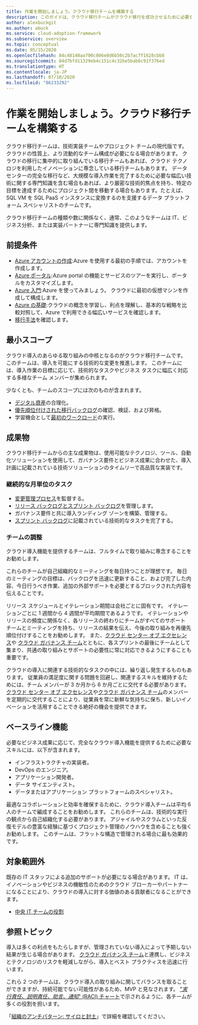```yaml
---
title: 作業を開始しましょう。クラウド移行チームを構築する
description: このガイドは、クラウド移行チームがクラウド移行を成功させるために必要なスコープ、成果物、および機能を理解するために役立ちます。
author: alexbuckgit
ms.author: abuck
ms.service: cloud-adoption-framework
ms.subservice: overview
ms.topic: conceptual
ms.date: 05/15/2020
ms.openlocfilehash: 84c48140aa700c806e8d6b50c2b7ac7f1628cbb8
ms.sourcegitcommit: 84d7bfd11329eb4c151c4c32be5bab6c91f376ed
ms.translationtype: HT
ms.contentlocale: ja-JP
ms.lasthandoff: 07/10/2020
ms.locfileid: "86233292"
---
```

# <a name="get-started-build-a-cloud-migration-team"></a>作業を開始しましょう。クラウド移行チームを構築する

クラウド移行チームは、技術実装チームやプロジェクト チームの現代版です。 クラウドの性質上、より流動的なチーム構成が必要になる場合があります。 クラウドの移行に集中的に取り組んでいる移行チームもあれば、クラウド テクノロジを利用したイノベーションに専念している移行チームもあります。 データセンターの完全な移行など、大規模な導入作業を完了するために必要な幅広い技術に関する専門知識を含む場合もあれば、より厳密な技術的焦点を持ち、特定の目標を達成するためにプロジェクト間を移動する場合もあります。たとえば、SQL VM を SQL PaaS インスタンスに変換するのを支援するデータ プラットフォーム スペシャリストのチームです。

クラウド移行チームの種類や数に関係なく、通常、このようなチームは IT、ビジネス分析、または実装パートナーに専門知識を提供します。

## <a name="prerequisites"></a>前提条件

- [Azure アカウントの作成](https://docs.microsoft.com/learn/modules/create-an-azure-account):Azure を使用する最初の手順では、アカウントを作成します。
- [Azure ポータル](https://docs.microsoft.com/learn/modules/tour-azure-portal):Azure portal の機能とサービスのツアーを実行し、ポータルをカスタマイズします。
- [Azure 入門](https://docs.microsoft.com/learn/modules/welcome-to-azure):Azure を使ってみましょう。 クラウドに最初の仮想マシンを作成して構成します。
- [Azure の基礎](https://docs.microsoft.com/learn/paths/azure-for-the-data-engineer):クラウドの概念を学習し、利点を理解し、基本的な戦略を比較対照して、Azure で利用できる幅広いサービスを確認します。
- [移行手法](../../migrate/index.md)を確認します。

## <a name="minimum-scope"></a>最小スコープ

クラウド導入のあらゆる取り組みの中核となるのがクラウド移行チームです。 このチームは、導入を可能にする技術的な変更を推進します。 このチームには、導入作業の目標に応じて、技術的なタスクやビジネス タスクに幅広く対応する多様なチーム メンバーが集められます。

少なくとも、チームのスコープには次のものが含まれます。

- [デジタル資産](../../digital-estate/index.md)の合理化。
- [優先順位付けされた移行バックログ](../../migrate/migration-considerations/assess/release-iteration-backlog.md)の確認、検証、および昇格。
- 学習機会として[最初のワークロード](../../digital-estate/rationalize.md#select-the-first-workload)の実行。

## <a name="deliverable"></a>成果物

クラウド移行チームからの主な成果物は、使用可能なテクノロジ、ツール、自動化ソリューションを使用して、ガバナンス要件とビジネス成果に合わせた、導入計画に記載されている技術ソリューションのタイムリーで高品質な実装です。

### <a name="ongoing-monthly-tasks"></a>継続的な月単位のタスク

- [変更管理プロセス](../../migrate/migration-considerations/prerequisites/technical-complexity.md)を監督する。
- [リリース バックログとスプリント バックログ](../../migrate/migration-considerations/assess/release-iteration-backlog.md)を管理します。
- ガバナンス要件と共に導入ランディング ゾーンを構築、管理する。
- [スプリント バックログ](../../migrate/migration-considerations/assess/release-iteration-backlog.md)に記載されている技術的なタスクを完了する。

### <a name="team-cadence"></a>チームの調整

クラウド導入機能を提供するチームは、フルタイムで取り組みに専念することをお勧めします。

これらのチームが自己組織的なミーティングを毎日持つことが理想です。 毎日のミーティングの目標は、バックログを迅速に更新すること、および完了した内容、今日行うべき作業、追加の外部サポートを必要とするブロックされた内容を伝えることです。

リリース スケジュールとイテレーション期間は会社ごとに固有です。 イテレーションごとに 1 週間から 4 週間が平均期間であるようです。 イテレーションやリリースの頻度に関係なく、各リリースの終わりにチームがすべてのサポート チームとミーティングを持ち、リリースの結果を伝え、今後の取り組みを再優先順位付けすることをお勧めします。 また、[クラウド センター オブ エクセレンス](./cloud-center-of-excellence.md)や [クラウド ガバナンス チーム](./cloud-governance.md)とともに、各スプリントの最後にチームとして集まり、共通の取り組みとサポートの必要性に常に対応できるようにすることも重要です。

クラウドの導入に関連する技術的なタスクの中には、繰り返し発生するものもあります。 従業員の満足度に関する問題を回避し、関連するスキルを維持するためには、チーム メンバーが 3 か月から 6 か月ごとに交代する必要があります。 [クラウド センター オブ エクセレンス](./cloud-center-of-excellence.md)や[クラウド ガバナンス チーム](./cloud-governance.md)のメンバーを定期的に交代することにより、従業員を常に新鮮な気持ちに保ち、新しいイノベーションを活用することできる絶好の機会を提供できます。

## <a name="baseline-capability"></a>ベースライン機能

必要なビジネス成果に応じて、完全なクラウド導入機能を提供するために必要なスキルには、以下が含まれます。

- インフラストラクチャの実装者。
- DevOps のエンジニア。
- アプリケーション開発者。
- データ サイエンティスト。
- データまたはアプリケーション プラットフォームのスペシャリスト。

最適なコラボレーションと効率を確保するために、クラウド導入チームは平均 6 人のチームで編成することをお勧めします。 これらのチームは、技術的な実行の観点から自己組織化する必要があります。 アジャイルやスクラムといった反復モデルの豊富な経験に基づくプロジェクト管理のノウハウを含めることも強くお勧めします。 このチームは、フラットな構造で管理される場合に最も効果的です。

## <a name="out-of-scope"></a>対象範囲外

既存の IT スタッフによる追加のサポートが必要になる場合があります。 IT は、イノベーションやビジネスの機敏性のためのクラウド ブローカーやパートナーになることにより、クラウドの導入に対する価値のある貢献者になることができます。

- [中央 IT チームの役割](../../organize/central-it.md)

## <a name="whats-next"></a>参照トピック

導入は多くの利点をもたらしますが、管理されていない導入によって予期しない結果が生じる場合があります。 [クラウド ガバナンス チーム](./cloud-governance.md)と連携し、ビジネスとテクノロジのリスクを軽減しながら、導入とベスト プラクティスを迅速に行います。

これら 2 つのチームは、クラウド導入の取り組みに関してバランスを取ることができますが、持続可能でない可能性があるため、MVP と見なされます。 ["*実行責任、説明責任、助言、通知*" (RACI) チャート](../../organize/raci-alignment.md)で示されるように、各チームが多くの役割を担います。

「[組織のアンチパターン: サイロと封土](../../organize/fiefdoms-silos.md)」で詳細を確認してください。
